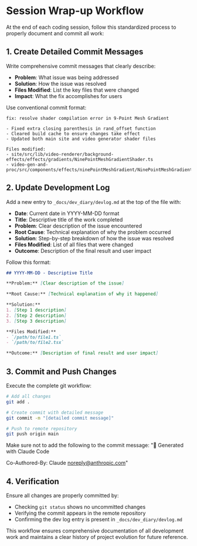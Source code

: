 # Session Wrap-up Workflow

At the end of each coding session, follow this standardized process to properly document and commit all work:

## 1. Create Detailed Commit Messages
Write comprehensive commit messages that clearly describe:
- **Problem**: What issue was being addressed
- **Solution**: How the issue was resolved
- **Files Modified**: List the key files that were changed
- **Impact**: What the fix accomplishes for users

Use conventional commit format:
```
fix: resolve shader compilation error in 9-Point Mesh Gradient

- Fixed extra closing parenthesis in rand_offset function
- Cleared build cache to ensure changes take effect
- Updated both main site and video generator shader files

Files modified:
- site/src/lib/video-renderer/background-effects/effects/gradients/NinePointMeshGradientShader.ts
- video-gen-and-proc/src/components/effects/ninePointMeshGradient/NinePointMeshGradientShader.ts

```

## 2. Update Development Log
Add a new entry to `_docs/dev_diary/devlog.md` at the top of the file with:
- **Date**: Current date in YYYY-MM-DD format
- **Title**: Descriptive title of the work completed
- **Problem**: Clear description of the issue encountered
- **Root Cause**: Technical explanation of why the problem occurred
- **Solution**: Step-by-step breakdown of how the issue was resolved
- **Files Modified**: List of all files that were changed
- **Outcome**: Description of the final result and user impact

Follow this format:
```markdown
## YYYY-MM-DD - Descriptive Title

**Problem:** [Clear description of the issue]

**Root Cause:** [Technical explanation of why it happened]

**Solution:**
1. [Step 1 description]
2. [Step 2 description]
3. [Step 3 description]

**Files Modified:**
- `/path/to/file1.ts`
- `/path/to/file2.tsx`

**Outcome:** [Description of final result and user impact]
```

## 3. Commit and Push Changes
Execute the complete git workflow:
```bash
# Add all changes
git add .

# Create commit with detailed message
git commit -m "[detailed commit message]"

# Push to remote repository
git push origin main
```
Make sure not to add the following to the commit message:
"🤖 Generated with Claude Code

Co-Authored-By: Claude noreply@anthropic.com"


## 4. Verification
Ensure all changes are properly committed by:
- Checking `git status` shows no uncommitted changes
- Verifying the commit appears in the remote repository
- Confirming the dev log entry is present in `_docs/dev_diary/devlog.md`

This workflow ensures comprehensive documentation of all development work and maintains a clear history of project evolution for future reference.